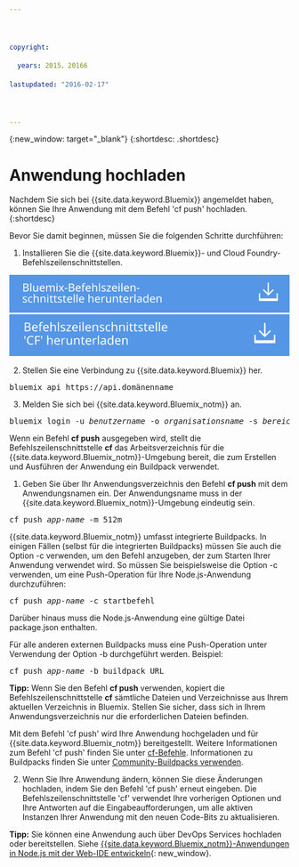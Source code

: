 ```yaml
---



copyright:

  years: 2015，20166

lastupdated: "2016-02-17"



---
```


{:new_window: target="_blank"}
{:shortdesc: .shortdesc}

# Anwendung hochladen

Nachdem Sie sich bei {{site.data.keyword.Bluemix}} angemeldet haben, können Sie Ihre Anwendung mit dem Befehl 'cf push' hochladen.
{:shortdesc}

Bevor Sie damit beginnen, müssen Sie die folgenden Schritte durchführen:
  1. Installieren Sie die {{site.data.keyword.Bluemix}}- und Cloud Foundry-Befehlszeilenschnittstellen.

  <a class="xref" href="http://clis.ng.bluemix.net/ui/home.html" target="_blank" title="(Wird in einer neuen Registerkarte oder in einem neuen Fenster geöffnet)"><img class="image" src="images/btn_bx_commandline.svg" alt="{{site.data.keyword.Bluemix}}-Befehlszeilenschnittstelle herunterladen" /> </a>  <a class="xref" href="https://github.com/cloudfoundry/cli/releases" target="_blank" title="(Wird in einer neuen Registerkarte oder in einem neuen Fenster geöffnet)"><img class="image" src="images/btn_cf_commandline.svg" alt="Cloud Foundry-Befehlszeilenschnittstelle herunterladen" /> </a>

  2. Stellen Sie eine Verbindung zu {{site.data.keyword.Bluemix}} her.

  <pre class="pre">bluemix api https://api.<span class="keyword" data-hd-keyref="DomainName">domänenname</span></pre>

  3. Melden Sie sich bei {{site.data.keyword.Bluemix_notm}} an.

  <pre class="pre">bluemix login -u <var class="keyword varname" data-hd-keyref="user_ID">benutzername</var> -o <var class="keyword varname" data-hd-keyref="org_name">organisationsname</var> -s <var class="keyword varname" data-hd-keyref="space_name">bereichsname</var></pre>

Wenn ein Befehl **cf push** ausgegeben wird, stellt die Befehlszeilenschnittstelle
**cf** das Arbeitsverzeichnis für die
{{site.data.keyword.Bluemix_notm}}-Umgebung bereit, die zum Erstellen und Ausführen der Anwendung ein Buildpack
verwendet.

  1. Geben Sie über Ihr Anwendungsverzeichnis den Befehl **cf push** mit dem Anwendungsnamen ein. Der Anwendungsname muss in der {{site.data.keyword.Bluemix_notm}}-Umgebung eindeutig sein.

  <pre class="pre">cf push <var class="keyword varname" data-hd-keyref="app_name">app-name</var> -m 512m</pre>

  {{site.data.keyword.Bluemix_notm}} umfasst integrierte
Buildpacks. In einigen Fällen (selbst für die integrierten Buildpacks) müssen Sie auch die Option -c
verwenden, um den Befehl anzugeben, der zum Starten Ihrer Anwendung verwendet wird. So müssen Sie
beispielsweise die Option -c verwenden, um eine Push-Operation für Ihre Node.js-Anwendung durchzuführen:

  <pre class="pre">cf push <var class="keyword varname" data-hd-keyref="app_name">app-name</var> -c startbefehl</pre>

  Darüber hinaus muss die Node.js-Anwendung eine gültige Datei package.json enthalten.

  Für alle anderen externen Buildpacks muss eine Push-Operation unter Verwendung der Option -b durchgeführt werden. Beispiel:

  <pre class="pre">cf push <var class="keyword varname" data-hd-keyref="app_name">app-name</var> -b buildpack_URL</pre>

  **Tipp:** Wenn Sie den Befehl **cf push** verwenden, kopiert die Befehlszeilenschnittstelle **cf** sämtliche Dateien und Verzeichnisse aus Ihrem aktuellen Verzeichnis in Bluemix. Stellen Sie sicher, dass sich in Ihrem Anwendungsverzeichnis nur die erforderlichen Dateien befinden.

  Mit dem Befehl 'cf push' wird Ihre Anwendung hochgeladen und für {{site.data.keyword.Bluemix_notm}} bereitgestellt. Weitere Informationen zum Befehl 'cf push' finden Sie unter [cf-Befehle](/docs/cli/reference/cfcommands/index.html). Informationen zu Buildpacks finden Sie unter [Community-Buildpacks verwenden](/docs/cfapps/byob.html).

  2. Wenn Sie Ihre Anwendung ändern, können Sie diese Änderungen hochladen, indem Sie den Befehl 'cf push' erneut eingeben. Die Befehlszeilenschnittstelle 'cf' verwendet Ihre vorherigen Optionen und Ihre Antworten auf die Eingabeaufforderungen, um alle aktiven Instanzen Ihrer Anwendung mit den neuen Code-Bits zu aktualisieren.

**Tipp:** Sie können eine Anwendung auch über DevOps Services hochladen oder bereitstellen. Siehe [{{site.data.keyword.Bluemix_notm}}-Anwendungen in Node.js mit der Web-IDE entwickeln](https://hub.jazz.net/tutorials/devopsweb/){: new_window}.
